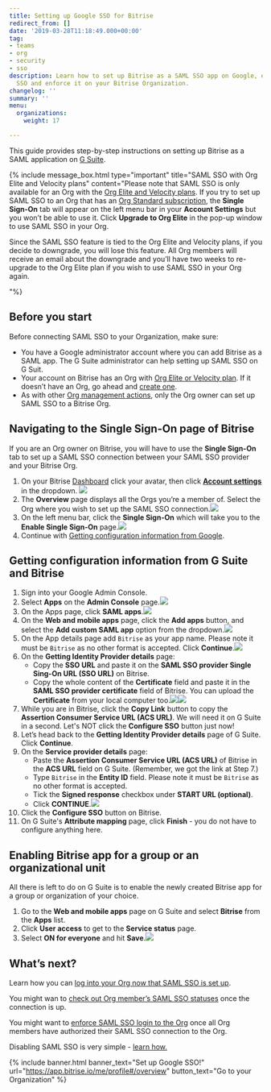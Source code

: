 ```yaml
---
title: Setting up Google SSO for Bitrise
redirect_from: []
date: '2019-03-28T11:18:49.000+00:00'
tag:
- teams
- org
- security
- sso
description: Learn how to set up Bitrise as a SAML SSO app on Google, enable SAML
  SSO and enforce it on your Bitrise Organization.
changelog: ''
summary: ''
menu:
  organizations:
    weight: 17

---
```

This guide provides step-by-step instructions on setting up Bitrise as a SAML application on [G Suite](https://workspace.google.com/).

{% include message_box.html type="important" title="SAML SSO with Org Elite and Velocity plans" content="Please note that SAML SSO is only available for an Org with the [Org Elite and Velocity plans](https://www.bitrise.io/pricing). If you try to set up SAML SSO to an Org that has an [Org Standard subscription](https://www.bitrise.io/pricing/teams), the **Single Sign-On** tab will appear on the left menu bar in your **Account Settings** but you won’t be able to use it. Click **Upgrade to Org Elite** in the pop-up window to use SAML SSO in your Org.

Since the SAML SSO feature is tied to the Org Elite and Velocity plans, if you decide to downgrade, you will lose this feature. All Org members will receive an email about the downgrade and you’ll have two weeks to re-upgrade to the Org Elite plan if you wish to use SAML SSO in your Org again.

"%}

## Before you start

Before connecting SAML SSO to your Organization, make sure:

* You have a Google administrator account where you can add Bitrise as a SAML app. The G Suite administrator can help setting up SAML SSO on G Suit.
* Your account on Bitrise has an Org with [Org Elite or Velocity plan](https://www.bitrise.io/pricing). If it doesn’t have an Org, go ahead and [create one](/team-management/organizations/creating-org/).
* As with other [Org management actions](/team-management/organizations/members-organizations/), only the Org owner can set up SAML SSO to a Bitrise Org.

## Navigating to the Single Sign-On page of Bitrise

If you are an Org owner on Bitrise, you will have to use the **Single Sign-On** tab to set up a SAML SSO connection between your SAML SSO provider and your Bitrise Org.

1. On your Bitrise [Dashboard](https://app.bitrise.io/dashboard/builds) click your avatar, then click [**Account settings**](https://app.bitrise.io/me/profile#/overview) in the dropdown. ![](/img/account-settings-dropdown.jpg)
2. The **Overview** page displays all the Orgs you’re a member of. Select the Org where you wish to set up the SAML SSO connection.![](/img/overview-tab.jpg)
3. On the left menu bar, click the **Single Sign-On** which will take you to the **Enable Single Sign-On** page.![](/img/enablesinglesignon.jpg)
4. Continue with [Getting configuration information from Google](/team-management/organizations/setting-up-google-sso-for-bitrise/#getting-configuration-information-from-google).

## Getting configuration information from G Suite and Bitrise

 1. Sign into your Google Admin Console.
 2. Select **Apps** on the **Admin Console** page.![](/img/googleadmin-apps.jpg)
 3. On the Apps page, click **SAML apps**.![](/img/appsamlapp.jpg)
 4. On the **Web and mobile apps** page, click the **Add apps** button, and select the **Add custom SAML app** option from the dropdown.![](/img/addappsaml.jpg)
 5. On the App details page add `Bitrise` as your app name. Please note it must be `Bitrise` as no other format is accepted. Click **Continue**.![](/img/addappname.jpg)
 6. On the **Getting Identity Provider details** page:
    * Copy the **SSO URL** and paste it on the **SAML SSO provider Single Sing-On URL (SSO URL)** on Bitrise.
    * Copy the whole content of the **Certificate** field and paste it in the **SAML SSO provider certificate** field of Bitrise. You can upload the **Certificate** from your local computer too.![](/img/identityproviderdetails.jpg)![](/img/singlesingontab-2.jpg)
 7. While you are in Bitrise, click the **Copy Link** button to copy the **Assertion Consumer Service URL (ACS URL)**. We will need it on G Suite in a second. Let's NOT click the **Configure SSO** button just now!
 8. Let’s head back to the **Getting Identity Provider details** page of G Suite. Click **Continue**.
 9. On the **Service provider details** page:
    * Paste the **Assertion Consumer Service URL (ACS URL)** of Bitrise in the **ACS URL** field on G Suite. (Remember, we got the link at Step 7.)
    * Type `Bitrise` in the **Entity ID** field. Please note it must be `Bitrise` as no other format is accepted.
    * Tick the **Signed response** checkbox under **START URL (optional)**.
    * Click **CONTINUE**.![](/img/serviceproviderdetails.jpg)
10. Click the **Configure SSO** button on Bitrise.
11. On G Suite's **Attribute mapping** page, click **Finish** - you do not have to configure anything here.

## Enabling Bitrise app for a group or an organizational unit

All there is left to do on G Suite is to enable the newly created Bitrise app for a group or organization of your choice.

1. Go to the **Web and mobile apps** page on G Suite and select **Bitrise** from the **Apps** list.
2. Click **User access** to get to the **Service status** page.
3. Select **ON for everyone** and hit **Save**.![](/img/useraccess.jpg)

## What’s next?

Learn how you can [log into your Org now that SAML SSO is set up](/team-management/organizations/saml-sso-in-organizations/#logging-in-via-saml-sso-with-a-bitrise-account).

You might wan to [check out Org member’s SAML SSO statuses](/team-management/organizations/saml-sso-in-organizations/#checking-saml-sso-statuses-on-bitrise) once the connection is up.

You might want to [enforce SAML SSO login to the Org](/team-management/organizations/saml-sso-in-organizations/#enforcing-saml-sso-on-an-organization) once all Org members have authorized their SAML SSO connection to the Org.

Disabling SAML SSO is very simple - [learn how.](/team-management/organizations/saml-sso-in-organizations/#disabling-an-organizations-saml-sso)

{% include banner.html banner_text="Set up Google SSO!" url="https://app.bitrise.io/me/profile#/overview" button_text="Go to your Organization" %}
